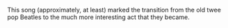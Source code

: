 This song (approximately, at least) marked the transition from the old twee pop Beatles to the much more interesting act that they became.
